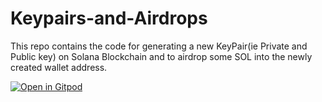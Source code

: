 # Keypairs-and-Airdrops
This repo contains the code for generating a new KeyPair(ie Private and Public key) on Solana Blockchain and to airdrop some SOL into the newly created wallet address.

[![Open in Gitpod](https://gitpod.io/button/open-in-gitpod.svg)](https://gitpod.io/#https://github.com/Metacrafters/Keypairs-and-Airdrops)
